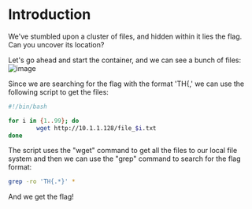 # Introduction

We've stumbled upon a cluster of files, and hidden within it lies the flag. Can you uncover its location?

Let's go ahead and start the container, and we can see a bunch of files:
![image](https://github.com/CTF-Citadel/challenges/assets/115781703/5c85ed11-9c18-4a57-b5e0-4fbdfd2047ab)


Since we are searching for the flag with the format 'TH{,' we can use the following script to get the files:
```sh
#!/bin/bash

for i in {1..99}; do
        wget http://10.1.1.128/file_$i.txt
done
```
The script uses the "wget" command to get all the files to our local file system and then we can use the "grep" command to search for the flag format:

```sh
grep -ro 'TH{.*}' *
```

And we get the flag!





